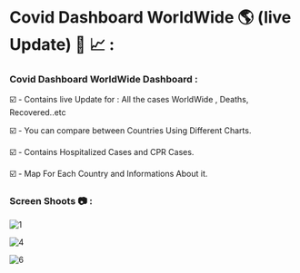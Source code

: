 # Covid Dashboard WorldWide 🌎 (live Update) 🦠 📈 :
 
### Covid Dashboard WorldWide Dashboard :  


☑️ - Contains live Update for : All the cases WorldWide , Deaths, Recovered..etc

☑️ - You can compare between Countries Using Different Charts.

☑️ - Contains Hospitalized Cases and CPR Cases.

☑️ - Map For Each Country and Informations About it.


### Screen Shoots 📷 :


![1](https://github.com/moadhamousti/Covid-Dashboard/assets/118165767/7a4b9222-339c-4d7e-b187-adcf26848ec5)

![4](https://github.com/moadhamousti/Covid-Dashboard/assets/118165767/54b10ce1-ea47-4f1b-90cd-f7841938834a)

![6](https://github.com/moadhamousti/Covid-Dashboard/assets/118165767/ba4cd409-ec67-4a8c-9327-eeeaf3bfb8be)
